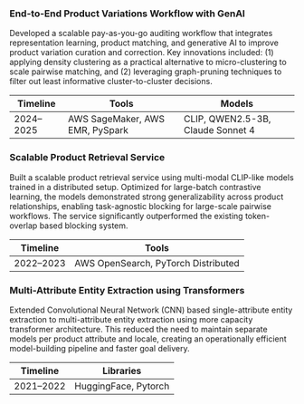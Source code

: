 
### End-to-End Product Variations Workflow with GenAI
Developed a scalable pay-as-you-go auditing workflow that integrates representation learning, product matching, and 
generative AI to improve product variation curation and correction. Key innovations included: (1) applying density 
clustering as a practical alternative to micro-clustering to scale pairwise matching, and (2) leveraging 
graph-pruning techniques to filter out least informative cluster-to-cluster decisions.

| Timeline  | Tools                     | Models                     |
|-----------|---------------------------|----------------------------|
| 2024–2025 | AWS SageMaker, AWS EMR, PySpark | CLIP, QWEN2.5-3B, Claude Sonnet 4 |


### Scalable Product Retrieval Service
Built a scalable product retrieval service using multi-modal CLIP-like models trained in a distributed setup. 
Optimized for large-batch contrastive learning, the models demonstrated strong generalizability across product 
relationships, enabling task-agnostic blocking for large-scale pairwise workflows. The service significantly 
outperformed the existing token-overlap based blocking system.

| Timeline   | Tools                        |
|------------|------------------------------|
| 2022–2023  | AWS OpenSearch, PyTorch Distributed |


### Multi-Attribute Entity Extraction using Transformers
Extended Convolutional Neural Network (CNN) based single-attribute entity extraction to multi-attribute entity
extraction using more capacity transformer architecture. This reduced the need to maintain separate models per 
product attribute and locale, creating an operationally efficient model-building pipeline and faster goal delivery. 

| Timeline  | Libraries            |
|-----------|----------------------|
| 2021–2022 | HuggingFace, Pytorch |

